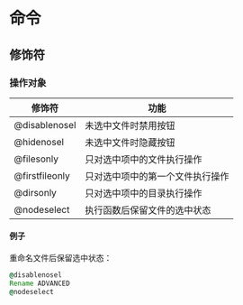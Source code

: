 # 命令
## 修饰符
### 操作对象
修饰符 | 功能
--- | ---
@disablenosel | 未选中文件时禁用按钮
@hidenosel | 未选中文件时隐藏按钮
@filesonly | 只对选中项中的文件执行操作
@firstfileonly | 只对选中项中的第一个文件执行操作
@dirsonly | 只对选中项中的目录执行操作
@nodeselect | 执行函数后保留文件的选中状态

#### 例子
重命名文件后保留选中状态：
```cmd
@disablenosel
Rename ADVANCED
@nodeselect
```